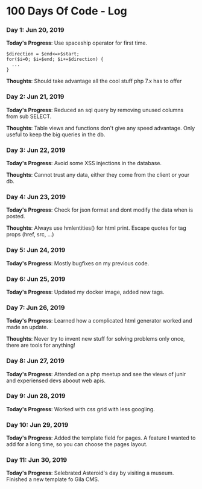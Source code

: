 # 100 Days Of Code - Log

### Day 1: Jun 20, 2019

**Today's Progress**: Use spaceship operator for first time.
```
$direction = $end<=>$start;
for($i=0; $i=$end; $i+=$direction) {
  ...
}
```
**Thoughts**: Should take advantage all the cool stuff php 7.x has to offer

### Day 2: Jun 21, 2019

**Today's Progress**: Reduced an sql query by removing unused columns from sub SELECT.

**Thoughts**: Table views and functions don't give any speed advantage. Only useful to keep the big queries in the db.

### Day 3: Jun 22, 2019

**Today's Progress**: Avoid some XSS injections in the database.

**Thoughts**: Cannot trust any data, either they come from the client or your db.

### Day 4: Jun 23, 2019

**Today's Progress**: Check for json format and dont modify the data when is posted.

**Thoughts**: Always use hmlentities() for html print. Escape quotes for tag props (href, src, ...)

### Day 5: Jun 24, 2019

**Today's Progress**: Mostly bugfixes on my previous code.

### Day 6: Jun 25, 2019

**Today's Progress**: Updated my docker image, added new tags.

### Day 7: Jun 26, 2019

**Today's Progress**: Learned how a complicated html generator worked and made an update.

**Thoughts**: Never try to invent new stuff for solving problems only once, there are tools for anything!

### Day 8: Jun 27, 2019

**Today's Progress**: Attended on a php meetup and see the views of junir and experiensed devs aboout web apis.

### Day 9: Jun 28, 2019

**Today's Progress**: Worked with css grid with less googling.

### Day 10: Jun 29, 2019

**Today's Progress**: Added the template field for pages. A feature I wanted to add for a long time, so you can choose the pages layout.

### Day 11: Jun 30, 2019

**Today's Progress**: Selebrated Asteroid's day by visiting a museum. Finished a new template fo Gila CMS.


